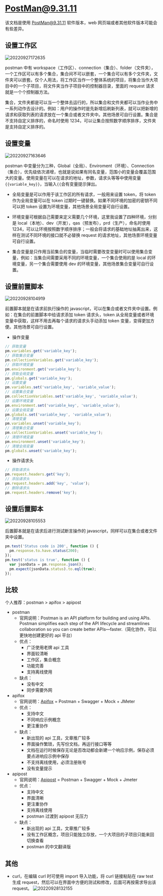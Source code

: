 # PostMan@9.31.11

该文档是使用 PostMan@9.31.11 软件版本，web 网页端或者其他软件版本可能会有些差异。

## 设置工作区

![20220927172635](https://raw.githubusercontent.com/VirgoHxy/image-hosting/main/img/20220927172635.png)

postman 中有 workspace（工作区）、connection（集合）、folder（文件夹），一个工作区可以有多个集合，集合间不可以嵌套，一个集合可以有多个文件夹，文件夹可以嵌套。仅个人用法，将工作区当作一个整体系统的项目，将集合当作大项目中的一个子项目，将文件夹当作子项目中的控制器目录，里面的 request 请求就是一个个控制器方法。

集合，文件夹都是可以当一个整体去运行的，所以集合和文件夹都可以当作业务中一系列动作去设计的。例如：用户的操作时是先新增后刷新列表，就可以把新增的请求和获取列表的请求放在一个集合或者文件夹中。其他场景可自行设置。集合是不支持自定义排序的，命名时使用 1234，可以让集合按照数字顺序排序，文件夹是支持自定义排序的。

## 设置变量

![20220927163646](https://raw.githubusercontent.com/VirgoHxy/image-hosting/main/img/20220927163646.png)

postman 中变量分为三种，Global（全局）、Enviroment（环境）、Connection（集合），优先级依次递增，也就是说如果有同名变量，范围小的变量会覆盖范围大的变量。使用变量在可以在请求的地址，参数，请求头等等中使用变量`{{variable_key}}`，当输入`{{`会有变量提示弹出。

- 全局变量是可以作用于该工作区的所有请求，一般用来设置 token，将 token 作为全局变量可以在 token 过期时一键替换。如果不同环境的加密的密钥不同可以把 token 设置为环境变量，其他场景全局变量可自行设置。

- 环境变量可根据自己需要来定义需要几个环境，这里我设置了四种环境，分别是 local（本地）、dev（开发），qas（预发布），prd（生产），命名时使用 1234，可以让环境按照数字顺序排序；一般会将请求的基础地址抽离出来，这样在测试不同环境的接口就不必替换 request 的请求地址，其他场景环境变量可自行设置。

- 集合变量是只作用当前集合的变量，当临时需要改变变量时可以使用集合变量，例如：当集合间需要采用不同的环境变量，一个集合使用的是 local 的环境变量，另一个集合需要使用 dev 的环境变量，其他场景集合变量可自行设置。

## 设置前置脚本

![20220928104919](https://raw.githubusercontent.com/VirgoHxy/image-hosting/main/img/20220928104919.png)

前置脚本就是在请求前执行操作的 javascript，可以在集合或者文件夹中设置。例如：在集合的前置脚本中给请求添加 token 请求头，token 从全局变量或者环境变量中获取，这样不用去再每个请求的请求头手动添加 token 变量，变得更加方便。其他场景可自行设置。

- 操作变量

```javascript
// 获取变量
pm.variables.get('variable_key');
// 获取集合变量
pm.collectionVariables.get('variable_key');
// 获取环境变量
pm.environment.get('variable_key');
// 获取全局变量
pm.globals.get('variable_key');
// 设置变量
pm.variables.set('variable_key', 'variable_value');
// 设置集合变量
pm.collectionVariables.set('variable_key', 'variable_value');
// 设置环境变量
pm.environment.set('variable_key', 'variable_value');
// 设置全局变量
pm.globals.set('variable_key', 'variable_value');
// 清理变量
pm.variables.unset('variable_key');
// 清理集合变量
pm.collectionVariables.unset('variable_key');
// 清理环境变量
pm.environment.unset('variable_key');
// 清理全局变量
pm.globals.unset('variable_key');
```

- 操作请求头

```javascript
// 获取请求头
pm.request.headers.get('key');
// 添加请求头
pm.request.headers.add('key', 'value');
// 删除请求头
pm.request.headers.remove('key');
```

## 设置后置脚本

![20220928105553](https://raw.githubusercontent.com/VirgoHxy/image-hosting/main/img/20220928105553.png)

后置脚本就是在请求后进行测试断言操作的 javascript，同样可以在集合或者文件夹中设置。

```javascript
pm.test('Status code is 200', function () {
  pm.response.to.have.status(200);
});
pm.test('status is true', function () {
  var jsonData = pm.response.json();
  pm.expect(jsonData.status).to.eql(true);
});
```

## 比较

个人推荐：postman > apifox > apipost

- postman
  - 官网说明：Postman is an API platform for building and using APIs. Postman simplifies each step of the API lifecycle and streamlines collaboration so you can create better APIs—faster.（简化协作，可以更快地创建更好的 api 平台）
  - 优点：
    - 广泛使用老牌 api 工具
    - 界面较清晰
    - 工作区，集合概念
    - 功能完善
    - 支持离线使用
  - 缺点：
    - 没有中文
    - 同步需要外网
- apifox
  - 官网说明：[Apifox](https://www.apifox.cn/) = Postman + Swagger + Mock + JMeter
  - 优点：
    - 支持中文
    - 不同响应示例概念
    - 更注重协作
  - 缺点：
    - 新出现的 api 工具，文章推广较多
    - 界面操作繁琐，先写份文档，再运行接口等等
    - 文档在运行时候保存无论是否改动都会新建一个响应示例，保存必须要点进响应示例中保存
    - 不支持离线使用，必须注册账号
    - 没有变量提示
- apipost
  - 官网说明：[Apipost](https://www.apipost.cn/) = Postman + Swagger + Mock + Jmeter
  - 优点：
    - 支持中文
    - 界面清晰
    - 更注重协作
    - 支持离线使用
    - postman 过渡到 apipost 无压力
  - 缺点：
    - 新出现的 api 工具，文章推广较多
    - 没有工作区概念，项目只能独立存放，一个大项目的子项目只能来回切换查看
    - postman 的中文翻译版

## 其他

- curl，在编辑 curl 时可使用 import 导入功能，将 curl 链接粘贴在 raw test 生成 request，然后可以在界面中方便的测试和修改，后面可再按需求导出该 request。
  ![20220928132155](https://raw.githubusercontent.com/VirgoHxy/image-hosting/main/img/20220928132155.png)
